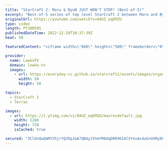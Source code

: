 ```yaml
---
title: "StarCraft 2: Maru & ByuN JUST WON'T STOP! (Best-of-5)"
excerpt: "Best-of-5 series of top level StarCraft 2 between Maru and ByuN. This is a Terran versus Terran played during the most recent (and possibly last) OlimoLeague.   OlimoLeague on Patreon: https://www.patreon.com/olimoley/  Support my work on Patreon: https://www.patreon.com/lowkotv Become a YouTube member:"
originalUrl: https://youtube.com/watch?v=04UZ_eqEMZU
type: video
length: PT38M39S
publishedDateTime: 2022-12-28T10:37:39Z
heat: 50

featuredContent: "<iframe width=\"800\" height=\"500\" frameborder=\"0\" src=\"https://www.youtube.com/embed/04UZ_eqEMZU\" allow=\"accelerometer; autoplay; encrypted-media; gyroscope; picture-in-picture\" allowfullscreen></iframe>"

provider:
  name: LowkoTV
  domain: lowko.tv
  images:
    - url: https://everyday-cc.github.io/starcraft2/assets/images/organizations/lowko.tv-50x50.jpg
      width: 50
      height: 50

topics:
  - StarCraft 2
  - Terran

images:
  - url: https://i.ytimg.com/vi/04UZ_eqEMZU/maxresdefault.jpg
    width: 1280
    height: 720
    isCached: true

secured: "3ClOnQwQAMY2hjrYQ2RpJeA7QB4yJ5hmYM8dqDRR96IAlXYovAv4oG+UXRy0FRAE3ULN6YM94Es2mVC2GR7SjXr+f3wjDrwnR5b0s8rBVvOWXXyE3nkorApuFhHCrUGExAZuQsTX7k33x6KAXE15QzaPwrUI9OmvwTyXcmaVTJVQrbqIDO9aHHBMelaaH5IIRe/G9URgs+AgE0hcJWytqAgKS1G3MEvL8FASlpcPEWUlbc0N0J3QuoPrIe+w5kELoj48hvRLK2JykQtEGjAJWTmbMFLFq8zT4bCyIniNGz7uEMhG0bOUYLPV8Edpxy4ZyI1qy+2SROQzAtnVNIzQ224G3sSI8DTKtwiu8cnkX85jkwJBKNcQUP7AyZEO39J3s6ou8NKdkwDqYkHBPjf6qDZbzqrke/OOMQkbriv1ocM=;FO4k4009+DadhhQvfPczEg=="
---
```


